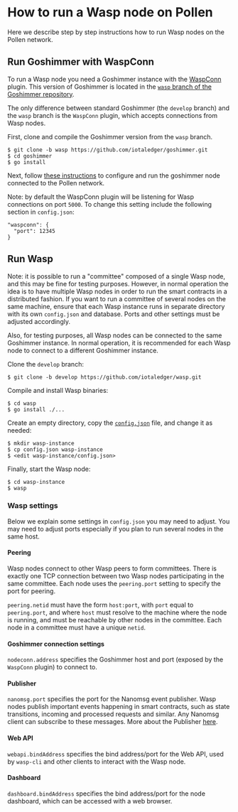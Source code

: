 # How to run a Wasp node on Pollen

Here we describe step by step instructions how to run Wasp nodes on the Pollen network.

## Run Goshimmer with WaspConn

To run a Wasp node you need a Goshimmer instance with the
[WaspConn](https://github.com/iotaledger/goshimmer/tree/wasp/dapps/waspconn)
plugin. This version of Goshimmer is located in the
[`wasp` branch of the Goshimmer repository](https://github.com/iotaledger/goshimmer/tree/wasp).

The only difference between standard Goshimmer (the `develop` branch) and the
`wasp` branch is the `WaspConn` plugin, which accepts connections from Wasp
nodes.

First, clone and compile the Goshimmer version from the `wasp` branch.

```
$ git clone -b wasp https://github.com/iotaledger/goshimmer.git
$ cd goshimmer
$ go install  
```

Next, follow [these instructions](https://github.com/iotaledger/goshimmer/wiki/Setup-up-a-GoShimmer-node-(Joining-the-pollen-testnet))
to configure and run the goshimmer node connected to the Pollen network.

Note: by default the WaspConn plugin will be listening for Wasp connections on port `5000`.
To change this setting include the following section in `config.json`:

```
"waspconn": {
  "port": 12345
}
```

## Run Wasp

Note: it is possible to run a "committee" composed of a single Wasp node, and
this may be fine for testing purposes. However, in normal operation the idea is
to have multiple Wasp nodes in order to run the smart contracts in a
distributed fashion. If you want to run a committee of several nodes on the
same machine, ensure that each Wasp instance runs in separate directory with
its own `config.json` and database. Ports and other settings must be adjusted
accordingly.

Also, for testing purposes, all Wasp nodes can be connected to the same
Goshimmer instance.  In normal operation, it is recommended for each Wasp node
to connect to a different Goshimmer instance.

Clone the `develop` branch:

```
$ git clone -b develop https://github.com/iotaledger/wasp.git
```

Compile and install Wasp binaries:

```
$ cd wasp
$ go install ./...
```

Create an empty directory, copy the [`config.json`](https://github.com/iotaledger/wasp/blob/develop/config.json)
file, and change it as needed:

```
$ mkdir wasp-instance
$ cp config.json wasp-instance
$ <edit wasp-instance/config.json>
```

Finally, start the Wasp node:

```
$ cd wasp-instance
$ wasp
```

### Wasp settings

Below we explain some settings in `config.json` you may need to adjust. You may
need to adjust ports especially if you plan to run several nodes in the same
host.

#### Peering

Wasp nodes connect to other Wasp peers to form committees. There is exactly one
TCP connection between two Wasp nodes participating in the same committee. Each
node uses the `peering.port` setting to specify the port for peering.

`peering.netid` must have the form `host:port`, with `port` equal to
`peering.port`, and where `host` must resolve to the machine where the node is
running, and must be reachable by other nodes in the committee. Each node in a
committee must have a unique `netid`.

#### Goshimmer connection settings

`nodeconn.address` specifies the Goshimmer host and port (exposed by the `WaspConn` plugin) to
connect to.

#### Publisher

`nanomsg.port` specifies the port for the Nanomsg event publisher. Wasp nodes
publish important events happening in smart contracts, such as state
transitions, incoming and processed requests and similar.  Any Nanomsg client
can subscribe to these messages. More about the Publisher [here](./publisher.md).

#### Web API

`webapi.bindAddress` specifies the bind address/port for the Web API, used by
`wasp-cli` and other clients to interact with the Wasp node.

#### Dashboard

`dashboard.bindAddress` specifies the bind address/port for the node dashboard,
which can be accessed with a web browser.
